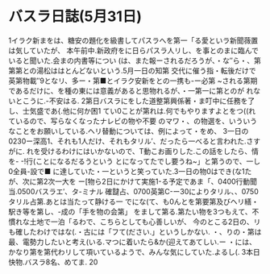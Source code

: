 # バスラ日誌(5月31日)

1イラク新まをは、糖安の題化を級書してパスラへを第一「る愛といラ新聞薇置は気していたが、
本午前中.新政府をに日らパスラ人リし、を事とのまに臨んでいると聞いた.会まの内書等につい
(は、また報ーされるだろうが、・な″ら・、第第第との湯松ははとんどないという.5月一日の知第
交代に催う指・転後だけで英第物載″9となリ、多ー・第■とイラク安新をとの一携も-ー必第
~される第期であるだけに、を種の東には意義があると思物れるが、・一第一に第とのが
れないとこうに.-不安はる.
2第日バスラにをした道整第興係著・ま叮中に任務を了し、士気盛であ{.他に何か困1
てい0ことが第れは.何でもやりますよとをつ((れているので、写らなくなったナレビの物や不要
のマワ・、の物選を、いういうなことをお願いしている.ヘリ替動については、例によって・をめ、
3一日の0230ー深高1、それも1人だけ、それもタリル′、だったら一べると言われた.さすがに.
れを受けるわけにはいかないので、T動こお画りした.この話をしたら、情を-
-!行(ことになるだるうという
とになってたでし要うね~」と第うので、一し0全員-設で■
に達していた・一というと笑っていた.3一日の物0はでき(な1たが、次に第2次一大を
ー[物ら2日にかけて実施1-る予定であま「、0400行動聞当.0500バスラエ′、タ-ミナル
確靆占、0700英第C-ー30によりタリル、、0750タリル占第.あとは当たって静ける一
でにな(て、も0んとを第要第及びヘリ繕・駅き等を第し、-成の「手を物の会第」
をまして第る.第たい物を3つもえて、不慣れな土地で一泊「るわで、こちらとしても心善しいが、
今のとこる2日の、リも確したわけではな(.・古には「フて(ださい.」というしかない.
・、りの・第は最、電勢力したいと考え(いる.マつに着いたら&か(迎えてあてしい.ー
・には、かなり第を第代わリして項いているようで、みんな気にしていた.よるし(.
3本日快物.バスラ8名、めてま.
20
